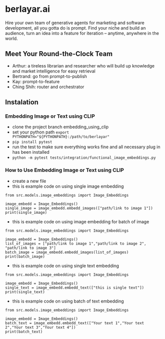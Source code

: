 # berlayar.ai
Hire your own team of generative agents for marketing and software development, all you gotta do is prompt. Find your niche and build an audience, turn an idea into a feature for iteration – anytime, anywhere in the world.

## Meet Your Round-the-Clock Team

* Arthur: a tireless librarian and researcher who will build up knowledge and market intelligence for easy retrieval
* Bertrand: go from prompt-to-publish
* Kay: prompt-to-feature
* Ching Shih: router and orchestrator

## Instalation

### Embedding Image or Text using CLIP

- clone the project branch embedding_using_clip
- set your python path `export PYTHONPATH="${PYTHONPATH}:/path/to/berlayar"`
- `pip install pytest`
- run the test to make sure everything works fine and all necessary plug in has been installed
- `python -m pytest tests/integration/functional_image_embeddings.py`

### How to Use Embedding Image or Text using CLIP

- create a new file
- this is example code on using single image embedding
```
from src.models.image_embeddings import Image_Embeddings

image_embedd = Image_Embeddings()
single_image = image_embedd.embedd_images(["path/link to image 1"])
print(single_image)
```

- this is example code on using image embedding for batch of image
```
from src.models.image_embeddings import Image_Embeddings

image_embedd = Image_Embeddings()
list_of_images = ["path/link to image 1","path/link to image 2", "path/link to image 3"]
batch_image = image_embedd.embedd_images(list_of_images)
print(batch_image)
```

- this is example code on using single text embedding
```
from src.models.image_embeddings import Image_Embeddings

image_embedd = Image_Embeddings()
single_text = image_embedd.embedd_text(["this is single text"])
print(single_text)

```

- this is example code on using batch of text embedding
```
from src.models.image_embeddings import Image_Embeddings

image_embedd = Image_Embeddings()
batch_text = image_embedd.embedd_text(["Your text 1","Your text 2","Your text 3","Your text 4"])
print(batch_text)

```